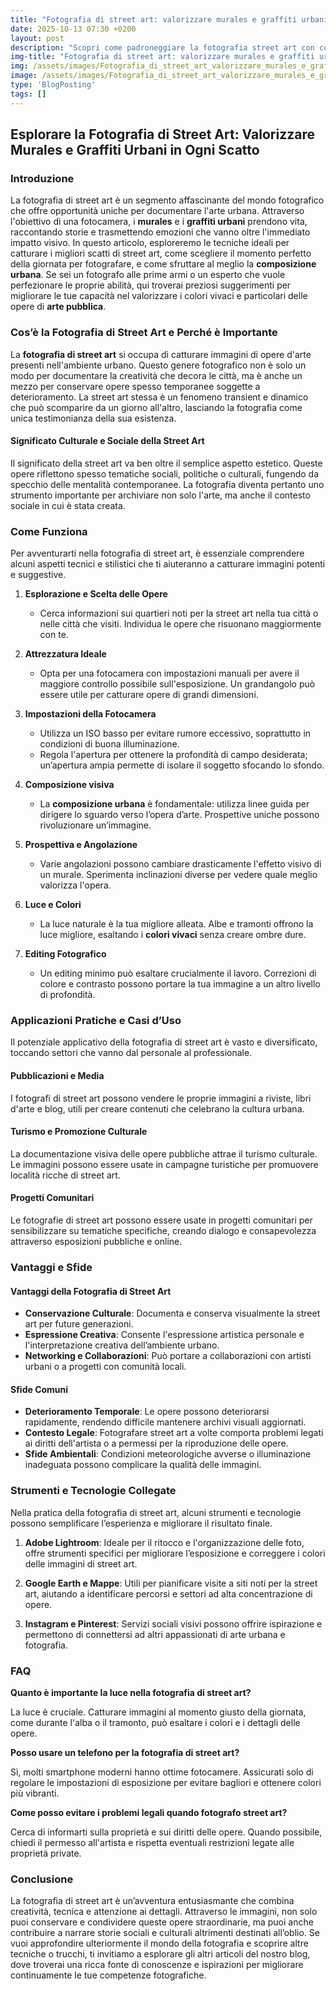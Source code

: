 ```yaml
---
title: "Fotografia di street art: valorizzare murales e graffiti urbani"
date: 2025-10-13 07:30 +0200
layout: post
description: "Scopri come padroneggiare la fotografia street art con consigli su prospettive e orari per immortalare murales e composizioni urbane dai colori vivaci."
img-title: "Fotografia di street art: valorizzare murales e graffiti urbani"
img: /assets/images/Fotografia_di_street_art_valorizzare_murales_e_graffiti_urbani.jpg
image: /assets/images/Fotografia_di_street_art_valorizzare_murales_e_graffiti_urbani.jpg
type: 'BlogPosting'
tags: []
---
```


## Esplorare la Fotografia di Street Art: Valorizzare Murales e Graffiti Urbani in Ogni Scatto

### Introduzione

La fotografia di street art è un segmento affascinante del mondo fotografico che offre opportunità uniche per documentare l'arte urbana. Attraverso l'obiettivo di una fotocamera, i **murales** e i **graffiti urbani** prendono vita, raccontando storie e trasmettendo emozioni che vanno oltre l'immediato impatto visivo. In questo articolo, esploreremo le tecniche ideali per catturare i migliori scatti di street art, come scegliere il momento perfetto della giornata per fotografare, e come sfruttare al meglio la **composizione urbana**. Se sei un fotografo alle prime armi o un esperto che vuole perfezionare le proprie abilità, qui troverai preziosi suggerimenti per migliorare le tue capacità nel valorizzare i colori vivaci e particolari delle opere di **arte pubblica**.

### Cos’è la Fotografia di Street Art e Perché è Importante

La **fotografia di street art** si occupa di catturare immagini di opere d'arte presenti nell'ambiente urbano. Questo genere fotografico non è solo un modo per documentare la creatività che decora le città, ma è anche un mezzo per conservare opere spesso temporanee soggette a deterioramento. La street art stessa è un fenomeno transient e dinamico che può scomparire da un giorno all'altro, lasciando la fotografia come unica testimonianza della sua esistenza. 

#### Significato Culturale e Sociale della Street Art

Il significato della street art va ben oltre il semplice aspetto estetico. Queste opere riflettono spesso tematiche sociali, politiche o culturali, fungendo da specchio delle mentalità contemporanee. La fotografia diventa pertanto uno strumento importante per archiviare non solo l'arte, ma anche il contesto sociale in cui è stata creata.

### Come Funziona

Per avventurarti nella fotografia di street art, è essenziale comprendere alcuni aspetti tecnici e stilistici che ti aiuteranno a catturare immagini potenti e suggestive.

1. **Esplorazione e Scelta delle Opere**
   - Cerca informazioni sui quartieri noti per la street art nella tua città o nelle città che visiti. Individua le opere che risuonano maggiormente con te.

2. **Attrezzatura Ideale**
   - Opta per una fotocamera con impostazioni manuali per avere il maggiore controllo possibile sull'esposizione. Un grandangolo può essere utile per catturare opere di grandi dimensioni.

3. **Impostazioni della Fotocamera**
   - Utilizza un ISO basso per evitare rumore eccessivo, soprattutto in condizioni di buona illuminazione.
   - Regola l'apertura per ottenere la profondità di campo desiderata; un’apertura ampia permette di isolare il soggetto sfocando lo sfondo.

4. **Composizione visiva**
   - La **composizione urbana** è fondamentale: utilizza linee guida per dirigere lo sguardo verso l’opera d’arte. Prospettive uniche possono rivoluzionare un’immagine.

5. **Prospettiva e Angolazione**
   - Varie angolazioni possono cambiare drasticamente l'effetto visivo di un murale. Sperimenta inclinazioni diverse per vedere quale meglio valorizza l'opera.

6. **Luce e Colori**
   - La luce naturale è la tua migliore alleata. Albe e tramonti offrono la luce migliore, esaltando i **colori vivaci** senza creare ombre dure.

7. **Editing Fotografico**
   - Un editing minimo può esaltare crucialmente il lavoro. Correzioni di colore e contrasto possono portare la tua immagine a un altro livello di profondità.

### Applicazioni Pratiche e Casi d’Uso

Il potenziale applicativo della fotografia di street art è vasto e diversificato, toccando settori che vanno dal personale al professionale.

#### Pubblicazioni e Media

I fotografi di street art possono vendere le proprie immagini a riviste, libri d'arte e blog, utili per creare contenuti che celebrano la cultura urbana.

#### Turismo e Promozione Culturale

La documentazione visiva delle opere pubbliche attrae il turismo culturale. Le immagini possono essere usate in campagne turistiche per promuovere località ricche di street art.

#### Progetti Comunitari

Le fotografie di street art possono essere usate in progetti comunitari per sensibilizzare su tematiche specifiche, creando dialogo e consapevolezza attraverso esposizioni pubbliche e online.

### Vantaggi e Sfide

#### Vantaggi della Fotografia di Street Art

- **Conservazione Culturale**: Documenta e conserva visualmente la street art per future generazioni.
- **Espressione Creativa**: Consente l'espressione artistica personale e l'interpretazione creativa dell’ambiente urbano.
- **Networking e Collaborazioni**: Può portare a collaborazioni con artisti urbani o a progetti con comunità locali.

#### Sfide Comuni

- **Deterioramento Temporale**: Le opere possono deteriorarsi rapidamente, rendendo difficile mantenere archivi visuali aggiornati.
- **Contesto Legale**: Fotografare street art a volte comporta problemi legati ai diritti dell'artista o a permessi per la riproduzione delle opere.
- **Sfide Ambientali**: Condizioni meteorologiche avverse o illuminazione inadeguata possono complicare la qualità delle immagini.

### Strumenti e Tecnologie Collegate

Nella pratica della fotografia di street art, alcuni strumenti e tecnologie possono semplificare l’esperienza e migliorare il risultato finale.

1. **Adobe Lightroom**: Ideale per il ritocco e l'organizzazione delle foto, offre strumenti specifici per migliorare l’esposizione e correggere i colori delle immagini di street art.

2. **Google Earth e Mappe**: Utili per pianificare visite a siti noti per la street art, aiutando a identificare percorsi e settori ad alta concentrazione di opere.

3. **Instagram e Pinterest**: Servizi sociali visivi possono offrire ispirazione e permettono di connettersi ad altri appassionati di arte urbana e fotografia.

### FAQ

**Quanto è importante la luce nella fotografia di street art?**

La luce è cruciale. Catturare immagini al momento giusto della giornata, come durante l'alba o il tramonto, può esaltare i colori e i dettagli delle opere.

**Posso usare un telefono per la fotografia di street art?**

Sì, molti smartphone moderni hanno ottime fotocamere. Assicurati solo di regolare le impostazioni di esposizione per evitare bagliori e ottenere colori più vibranti.

**Come posso evitare i problemi legali quando fotografo street art?**

Cerca di informarti sulla proprietà e sui diritti delle opere. Quando possibile, chiedi il permesso all'artista e rispetta eventuali restrizioni legate alle proprietà private.

### Conclusione

La fotografia di street art è un’avventura entusiasmante che combina creatività, tecnica e attenzione ai dettagli. Attraverso le immagini, non solo puoi conservare e condividere queste opere straordinarie, ma puoi anche contribuire a narrare storie sociali e culturali altrimenti destinati all’oblio. Se vuoi approfondire ulteriormente il mondo della fotografia e scoprire altre tecniche o trucchi, ti invitiamo a esplorare gli altri articoli del nostro blog, dove troverai una ricca fonte di conoscenze e ispirazioni per migliorare continuamente le tue competenze fotografiche.